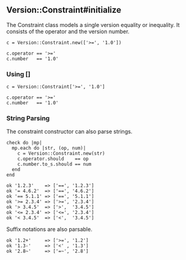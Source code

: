 ## Version::Constraint#initialize

The Constraint class models a single version equality
or inequality. It consists of the operator and the version
number.

    c = Version::Constraint.new(['>=', '1.0'])

    c.operator == '>='
    c.number   == '1.0'

### Using []

    c = Version::Constraint['>=', '1.0']

    c.operator == '>='
    c.number   == '1.0'

### String Parsing

The constraint constructor can also parse strings.

    check do |mp|
      mp.each do |str, (op, num)|
        c = Version::Constraint.new(str)
        c.operator.should    == op
        c.number.to_s.should == num
      end
    end

    ok '1.2.3'    => ['==', '1.2.3']
    ok '= 4.6.2'  => ['==', '4.6.2']
    ok '== 5.1.1' => ['==', '5.1.1']
    ok '>= 2.3.4' => ['>=', '2.3.4']
    ok '> 3.4.5'  => ['>',  '3.4.5']
    ok '<= 2.3.4' => ['<=', '2.3.4']
    ok '< 3.4.5'  => ['<',  '3.4.5']

Suffix notations are also parsable.

    ok '1.2+'     => ['>=', '1.2']
    ok '1.3-'     => ['<' , '1.3']
    ok '2.8~'     => ['=~', '2.8']

